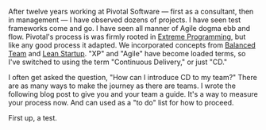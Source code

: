 [xp]: http://extremeprogramming.org
[bt]: http://www.balancedteam.org/
[ls]: http://theleanstartup.com/

After twelve years working at Pivotal Software &mdash; first as a consultant, then in management &mdash; I have observed dozens of projects. I have seen test frameworks come and go. I have seen all manner of Agile dogma ebb and flow. Pivotal's process is was firmly rooted in [Extreme Programming][xp], but like any good process it adapted. We incorporated concepts from [Balanced Team][bt] and [Lean Startup][ls]. "XP" and "Agile" have become loaded terms, so I've switched to using the term "Continuous Delivery," or just "CD."

I often get asked the question, "How can I introduce CD to my team?" There are as many ways to make the journey as there are teams. I wrote the following blog post to give you and your team a guide. It's a way to measure your process now. And can used as a "to do" list for how to proceed.

First up, a test.